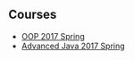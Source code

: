 ## Courses

* [OOP 2017 Spring](OOP_2017Spring/index.html)
* [Advanced Java 2017 Spring](AdvancedJava_2017Spring/index.html)


